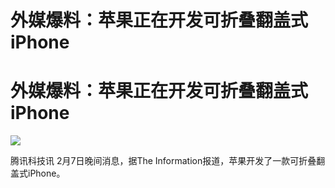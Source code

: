 # 外媒爆料：苹果正在开发可折叠翻盖式iPhone

# 外媒爆料：苹果正在开发可折叠翻盖式iPhone

![](https://inews.gtimg.com/news_bt/OKYKm00Fi2WJpYKzXVPXKQkBiwTgaLhPlHtdikTLDSrA4AA/1000)

腾讯科技讯 2月7日晚间消息，据The Information报道，苹果开发了一款可折叠翻盖式iPhone。

